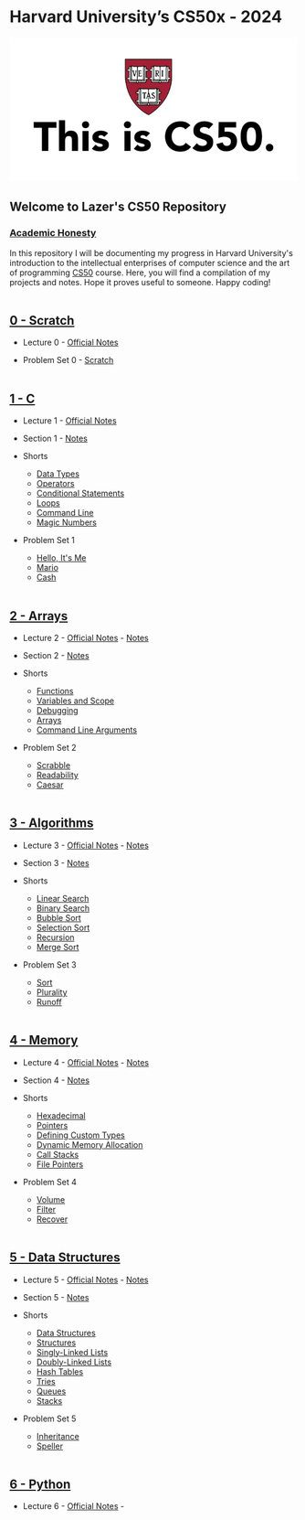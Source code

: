 # Harvard University’s CS50x - 2024

![This is CS50](img/this_is_cs50.webp)

## Welcome to Lazer's CS50 Repository

### [Academic Honesty](https://cs50.harvard.edu/x/2024/honesty/)

In this repository I will be documenting my progress in Harvard University's introduction to the intellectual enterprises of computer science and the art of programming [CS50](https://cs50.harvard.edu/x/2024/) course. Here, you will find a compilation of my projects and notes. Hope it proves useful to someone. Happy coding!
<br><br>

## [0 - Scratch](https://cs50.harvard.edu/x/2024/weeks/0/)

- Lecture 0 - [Official Notes](https://cs50.harvard.edu/x/2024/notes/0/)

- Problem Set 0 - [Scratch](https://scratch.mit.edu/projects/973718749)
<br><br>

## [1 - C](https://cs50.harvard.edu/x/2024/weeks/1/)

- Lecture 1 - [Official Notes](https://cs50.harvard.edu/x/2024/notes/1/)

- Section 1 - [Notes](week1_c/section1.md)

- Shorts
  - [Data Types](week1_c/w1_data_types.md)
  - [Operators](week1_c/w1_operators.md)
  - [Conditional Statements](week1_c/w1_conditional_statements.md)
  - [Loops](week1_c/w1_loops.md)
  - [Command Line](week1_c/w1_command_line.md)
  - [Magic Numbers](week1_c/w1_magic_numbers.md)

- Problem Set 1
  - [Hello, It's Me](week1_c/hello.c)
  - [Mario](week1_c/mario.c)
  - [Cash](week1_c/cash.c)
<br><br>

## [2 - Arrays](https://cs50.harvard.edu/x/2024/weeks/2/)

- Lecture 2 - [Official Notes](https://cs50.harvard.edu/x/2024/notes/2/) - [Notes](week2_arrays/lecture2.md)

- Section 2 - [Notes](week2_arrays/section2.md)

- Shorts
  - [Functions](week2_arrays/w2_functions.md)
  - [Variables and Scope](week2_arrays/w2_variables_and_scope.md)
  - [Debugging](week2_arrays/w2_debugging.md)
  - [Arrays](week2_arrays/w2_arrays.md)
  - [Command Line Arguments](week2_arrays/w2_command_line_arguments.md)

- Problem Set 2
  - [Scrabble](week2_arrays/scrabble.c)
  - [Readability](week2_arrays/readability.c)
  - [Caesar](week2_arrays/caesar.c)
<br><br>

## [3 - Algorithms](https://cs50.harvard.edu/x/2024/weeks/3/)

- Lecture 3 - [Official Notes](https://cs50.harvard.edu/x/2024/notes/3/) - [Notes](week3_algorithms/lecture3.md)

- Section 3 - [Notes](week3_algorithms/section3.md)

- Shorts
  - [Linear Search](week3_algorithms/w3_linear_search.md)
  - [Binary Search](week3_algorithms/w3_binary_search.md)
  - [Bubble Sort](week3_algorithms/w3_bubble_sort.md)
  - [Selection Sort](week3_algorithms/w3_selection_sort.md)
  - [Recursion](week3_algorithms/w3_recursion.md)
  - [Merge Sort](week3_algorithms/w3_merge_sort.md)

- Problem Set 3
  - [Sort](week3_algorithms/sort/answers.txt)
  - [Plurality](week3_algorithms/plurality.c)
  - [Runoff](week3_algorithms/runoff.c)
  <br><br>

## [4 - Memory](https://cs50.harvard.edu/x/2024/weeks/4/)

- Lecture 4 - [Official Notes](https://cs50.harvard.edu/x/2024/notes/4/) - [Notes](week4_memory/lecture4.md)

- Section 4 - [Notes](week4_memory/section4.md)

- Shorts
  - [Hexadecimal](week4_memory/w4_hexadecimal.md)
  - [Pointers](week4_memory/w4_pointers.md)
  - [Defining Custom Types](week4_memory/w4_defining_custom_types.md)
  - [Dynamic Memory Allocation](week4_memory/w4_dynamic_memory_allocation.md)
  - [Call Stacks](week4_memory/w4_call_stacks.md)
  - [File Pointers](week4_memory/w4_file_pointers.md)

- Problem Set 4
  - [Volume](week4_memory/volume/volume.c)
  - [Filter](week4_memory/filter-less/helpers.c)
  - [Recover](week4_memory/recover/recover.c)
  <br><br>

## [5 - Data Structures](https://cs50.harvard.edu/x/2024/weeks/5/)

- Lecture 5 - [Official Notes](https://cs50.harvard.edu/x/2024/notes/5/) - [Notes](week5_data_structures/lecture5.md)

- Section 5 - [Notes](week5_data_structures/section5.md)

- Shorts
  - [Data Structures](week5_data_structures/w5_data_structures.md)
  - [Structures](week5_data_structures/w5_structures.md)
  - [Singly-Linked Lists](week5_data_structures/w5_singly-linked_lists.md)
  - [Doubly-Linked Lists](week5_data_structures/w5_doubly-linked_lists.md)
  - [Hash Tables](week5_data_structures/w5_hash_tables.md)
  - [Tries](week5_data_structures/w5_tries.md)
  - [Queues](week5_data_structures/w5_queues.md)
  - [Stacks](week5_data_structures/w5_stacks.md)

- Problem Set 5
  - [Inheritance](week5_data_structures/inheritance.c)
  - [Speller](week5_data_structures/speller/dictionary.c)
  <br><br>

## [6 - Python](https://cs50.harvard.edu/x/2024/weeks/6/)

- Lecture 6 - [Official Notes](https://cs50.harvard.edu/x/2024/notes/6/) - 
